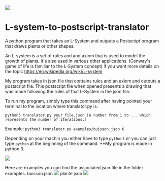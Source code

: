 ![](https://i.ibb.co/yPFQFtj/rsz-202002021605511000.jpg)

# L-system-to-postscript-translator
A python program that takes an L-System and outputs a Postscript program that draws plants or other shapes.

An L-system is a set of rules and and axiom that is used to model the growth of plants. It's also used in various other applications. (Conway's game of life is familiar to the L-System concept) If you want more details on the topic https://en.wikipedia.org/wiki/L-system


My program takes in json file that contains rules and an axiom and outputs a postscript file.
This postscript file when opened presents a drawing that was made following the rules of that L-System in the json file.

To run my program, simply type this command after having pointed your terminal to the location where translator.py is:

`python3 translator.py your_file.json [a number from 1 to ... which represents the number of iterations.]`

Example:
`python3 translator.py examples/buisson.json 6`

Depending on your machin you either have to type `python3` or you can just type `python` at the beginning of the command.
**My program is made in python 3.

![](https://i.ibb.co/g9hF6jL/202002021605511001.jpg)

Here are examples you can find the associated json file in the folder examples.
buisson.json ![](https://i.ibb.co/qdMbFFc/buissonjson.png)
plante.json ![](https://ibb.co/JsjbKhm)
